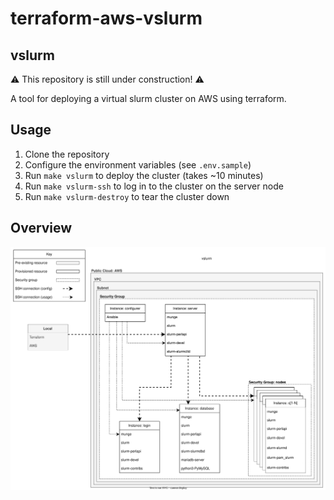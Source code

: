 # terraform-aws-vslurm

## vslurm

⚠️ This repository is still under construction! ⚠️

A tool for deploying a virtual slurm cluster on AWS using terraform.

## Usage

1. Clone the repository
2. Configure the environment variables (see `.env.sample`)
3. Run `make vslurm` to deploy the cluster (takes ~10 minutes)
4. Run `make vslurm-ssh` to log in to the cluster on the server node
5. Run `make vslurm-destroy` to tear the cluster down

## Overview

![vslurm diagram](diagrams/terraform-aws-vslurm.drawio.svg)
